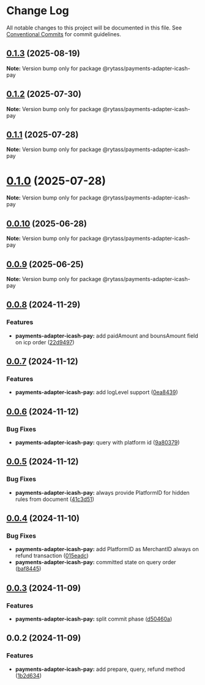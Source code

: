 # Change Log

All notable changes to this project will be documented in this file.
See [Conventional Commits](https://conventionalcommits.org) for commit guidelines.

## [0.1.3](https://github.com/Rytass/Utils/compare/@rytass/payments-adapter-icash-pay@0.1.2...@rytass/payments-adapter-icash-pay@0.1.3) (2025-08-19)

**Note:** Version bump only for package @rytass/payments-adapter-icash-pay

## [0.1.2](https://github.com/Rytass/Utils/compare/@rytass/payments-adapter-icash-pay@0.1.1...@rytass/payments-adapter-icash-pay@0.1.2) (2025-07-30)

**Note:** Version bump only for package @rytass/payments-adapter-icash-pay

## [0.1.1](https://github.com/Rytass/Utils/compare/@rytass/payments-adapter-icash-pay@0.1.0...@rytass/payments-adapter-icash-pay@0.1.1) (2025-07-28)

**Note:** Version bump only for package @rytass/payments-adapter-icash-pay

# [0.1.0](https://github.com/Rytass/Utils/compare/@rytass/payments-adapter-icash-pay@0.0.10...@rytass/payments-adapter-icash-pay@0.1.0) (2025-07-28)

**Note:** Version bump only for package @rytass/payments-adapter-icash-pay

## [0.0.10](https://github.com/Rytass/Utils/compare/@rytass/payments-adapter-icash-pay@0.0.9...@rytass/payments-adapter-icash-pay@0.0.10) (2025-06-28)

**Note:** Version bump only for package @rytass/payments-adapter-icash-pay

## [0.0.9](https://github.com/Rytass/Utils/compare/@rytass/payments-adapter-icash-pay@0.0.8...@rytass/payments-adapter-icash-pay@0.0.9) (2025-06-25)

**Note:** Version bump only for package @rytass/payments-adapter-icash-pay

## [0.0.8](https://github.com/Rytass/Utils/compare/@rytass/payments-adapter-icash-pay@0.0.7...@rytass/payments-adapter-icash-pay@0.0.8) (2024-11-29)

### Features

- **payments-adapter-icash-pay:** add paidAmount and bounsAmount field on icp order ([22d9497](https://github.com/Rytass/Utils/commit/22d9497dbb01d61dc4bf51f1cfe2bfa640dd43f9))

## [0.0.7](https://github.com/Rytass/Utils/compare/@rytass/payments-adapter-icash-pay@0.0.6...@rytass/payments-adapter-icash-pay@0.0.7) (2024-11-12)

### Features

- **payments-adapter-icash-pay:** add logLevel support ([0ea8439](https://github.com/Rytass/Utils/commit/0ea84399d891dc69b90e46eeacc1c51349f69f5d))

## [0.0.6](https://github.com/Rytass/Utils/compare/@rytass/payments-adapter-icash-pay@0.0.5...@rytass/payments-adapter-icash-pay@0.0.6) (2024-11-12)

### Bug Fixes

- **payments-adapter-icash-pay:** query with platform id ([9a80379](https://github.com/Rytass/Utils/commit/9a803792ca555d4e5e74f5d3eeca2ebde465696d))

## [0.0.5](https://github.com/Rytass/Utils/compare/@rytass/payments-adapter-icash-pay@0.0.4...@rytass/payments-adapter-icash-pay@0.0.5) (2024-11-12)

### Bug Fixes

- **payments-adapter-icash-pay:** always provide PlatformID for hidden rules from document ([41c3d51](https://github.com/Rytass/Utils/commit/41c3d515ec07fe378c5bd3e4a0860c14f1e1ce74))

## [0.0.4](https://github.com/Rytass/Utils/compare/@rytass/payments-adapter-icash-pay@0.0.3...@rytass/payments-adapter-icash-pay@0.0.4) (2024-11-10)

### Bug Fixes

- **payments-adapter-icash-pay:** add PlatformID as MerchantID always on refund transaction ([015eadc](https://github.com/Rytass/Utils/commit/015eadcae124b932a9af049b6b4674f0175f7fe2))
- **payments-adapter-icash-pay:** committed state on query order ([baf8445](https://github.com/Rytass/Utils/commit/baf8445629cff1427d23dc0796d6d898048a3fae))

## [0.0.3](https://github.com/Rytass/Utils/compare/@rytass/payments-adapter-icash-pay@0.0.2...@rytass/payments-adapter-icash-pay@0.0.3) (2024-11-09)

### Features

- **payments-adapter-icash-pay:** split commit phase ([d50460a](https://github.com/Rytass/Utils/commit/d50460a9d8fc5072ff643b24c832f9c1efa0562f))

## 0.0.2 (2024-11-09)

### Features

- **payments-adapter-icash-pay:** add prepare, query, refund method ([1b2d634](https://github.com/Rytass/Utils/commit/1b2d6341c31e81fa57aae4c7beb5159e7522bdfd))
